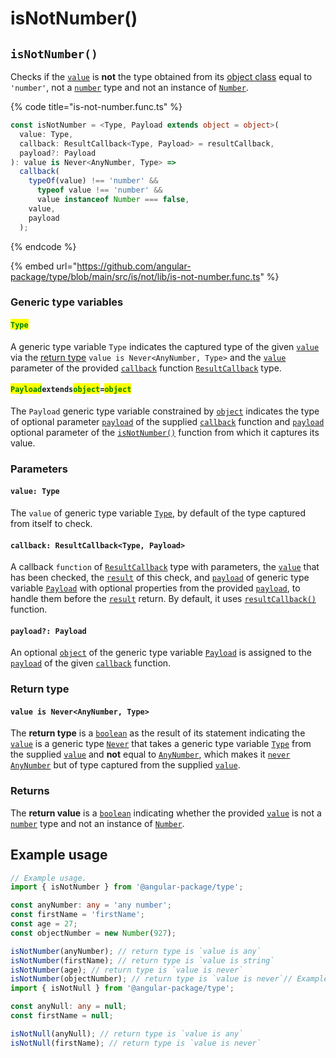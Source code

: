 # isNotNumber()

## `isNotNumber()`

Checks if the [`value`](isnotnumber.md#value-type) is **not** the type obtained from its [object class](https://developer.mozilla.org/en-US/docs/Web/JavaScript/Reference/Global\_Objects/Object/toString#using\_tostring\_to\_detect\_object\_class) equal to `'number'`, not a [`number`](https://developer.mozilla.org/en-US/docs/Web/JavaScript/Reference/Global\_Objects/Number) type and not an instance of [`Number`](https://developer.mozilla.org/en-US/docs/Web/JavaScript/Reference/Global\_Objects/Number).

{% code title="is-not-number.func.ts" %}
```typescript
const isNotNumber = <Type, Payload extends object = object>(
  value: Type,
  callback: ResultCallback<Type, Payload> = resultCallback,
  payload?: Payload
): value is Never<AnyNumber, Type> =>
  callback(
    typeOf(value) !== 'number' &&
      typeof value !== 'number' &&
      value instanceof Number === false,
    value,
    payload
  );
```
{% endcode %}

{% embed url="https://github.com/angular-package/type/blob/main/src/is/not/lib/is-not-number.func.ts" %}

### Generic type variables

#### <mark style="color:green;">**`Type`**</mark>

A generic type variable `Type` indicates the captured type of the given [`value`](isnotnumber.md#value-type) via the [return type](isnotnumber.md#return-type) `value is Never<AnyNumber, Type>` and the [`value`](../types/resultcallback.md#value-value) parameter of the provided [`callback`](isnotnumber.md#callback-resultcallback-less-than-type-payload-greater-than) function [`ResultCallback`](../types/resultcallback.md) type.

#### <mark style="color:green;">**`Payload`**</mark>**`extends`**<mark style="color:green;">**`object`**</mark>**`=`**<mark style="color:green;">**`object`**</mark>

The `Payload` generic type variable constrained by [`object`](https://www.typescriptlang.org/docs/handbook/basic-types.html#object) indicates the type of optional parameter [`payload`](../types/resultcallback.md#payload-payload) of the supplied [`callback`](isnotnumber.md#callback-resultcallback-less-than-type-payload-greater-than) function and [`payload`](isnotnumber.md#payload-payload) optional parameter of the [`isNotNumber()`](isnotnumber.md#isnotnull) function from which it captures its value.

### Parameters

#### `value: Type`

The `value` of generic type variable [`Type`](isnotnumber.md#type), by default of the type captured from itself to check.

#### `callback: ResultCallback<Type, Payload>`

A callback `function` of [`ResultCallback`](../types/resultcallback.md) type with parameters, the [`value`](isnotnumber.md#value-any) that has been checked, the [`result`](../types/resultcallback.md#result-boolean) of this check, and [`payload`](../types/resultcallback.md#payload-payload) of generic type variable [`Payload`](isnotnumber.md#payloadextendsobject-object) with optional properties from the provided [`payload`](isnotnumber.md#payload-payload), to handle them before the [`result`](../types/resultcallback.md#result-boolean) return. By default, it uses [`resultCallback()`](../helper/resultcallback.md) function.

#### `payload?: Payload`

An optional [`object`](https://developer.mozilla.org/en-US/docs/Web/JavaScript/Reference/Global\_Objects/Object) of the generic type variable [`Payload`](isnotnumber.md#payloadextendsobject-object) is assigned to the [`payload`](../types/resultcallback.md#payload-payload) of the given [`callback`](isnotnumber.md#callback-resultcallback-less-than-type-payload-greater-than) function.

### Return type

#### `value is Never<AnyNumber, Type>`

The **return type** is a [`boolean`](https://www.typescriptlang.org/docs/handbook/basic-types.html#boolean) as the result of its statement indicating the [`value`](isnotnumber.md#value-type) is a generic type [`Never`](../types/never.md) that takes a generic type variable [`Type`](isnotnumber.md#type) from the supplied [`value`](isnotnumber.md#value-type) and **not** equal to [`AnyNumber`](../types/anynumber.md), which makes it [`never`](https://www.typescriptlang.org/docs/handbook/basic-types.html#never) [`AnyNumber`](../types/anynumber.md) but of type captured from the supplied [`value`](isnotnumber.md#value-type).

### Returns

The **return value** is a [`boolean`](https://developer.mozilla.org/en-US/docs/Web/JavaScript/Reference/Global\_Objects/Boolean) indicating whether the provided [`value`](isnotnumber.md#value-type) is not a [`number`](https://developer.mozilla.org/en-US/docs/Web/JavaScript/Reference/Global\_Objects/Number) type and not an instance of [`Number`](https://developer.mozilla.org/en-US/docs/Web/JavaScript/Reference/Global\_Objects/Number).

## Example usage

```typescript
// Example usage.
import { isNotNumber } from '@angular-package/type';

const anyNumber: any = 'any number';
const firstName = 'firstName';
const age = 27;
const objectNumber = new Number(927);

isNotNumber(anyNumber); // return type is `value is any`
isNotNumber(firstName); // return type is `value is string`
isNotNumber(age); // return type is `value is never`
isNotNumber(objectNumber); // return type is `value is never`// Example usage.
import { isNotNull } from '@angular-package/type';

const anyNull: any = null;
const firstName = null;

isNotNull(anyNull); // return type is `value is any`
isNotNull(firstName); // return type is `value is never`
```


